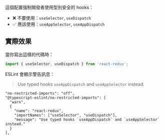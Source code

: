 
這個配置強制開發者使用型別安全的 hooks：
- ❌ 不要使用：`useSelector`, `useDispatch` 
- ✅ 應該使用：`useAppSelector`, `useAppDispatch`

## 實際效果

當你寫出這樣的代碼時：
```typescript
import { useSelector, useDispatch } from 'react-redux';
```

ESLint 會顯示警告訊息：
> Use typed hooks `useAppDispatch` and `useAppSelector` instead.

```
"no-restricted-imports": "off",
"@typescript-eslint/no-restricted-imports": [
  "warn",
  {
    "name": "react-redux",
    "importNames": ["useSelector", "useDispatch"],
    "message": "Use typed hooks `useAppDispatch` and `useAppSelector` instead."
  }
],
```
